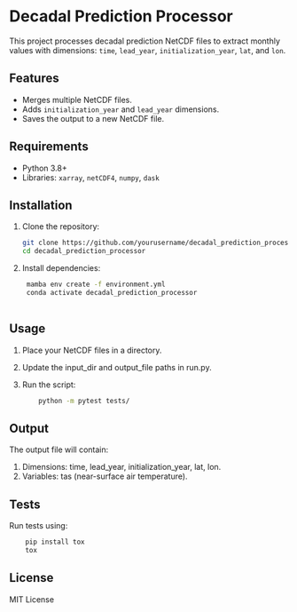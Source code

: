 # Decadal Prediction Processor

This project processes decadal prediction NetCDF files to extract monthly values with dimensions: `time`, `lead_year`, `initialization_year`, `lat`, and `lon`.

## **Features**
- Merges multiple NetCDF files.
- Adds `initialization_year` and `lead_year` dimensions.
- Saves the output to a new NetCDF file.

## **Requirements**
- Python 3.8+
- Libraries: `xarray`, `netCDF4`, `numpy`, `dask`

## **Installation**
1. Clone the repository:
   ```bash
   git clone https://github.com/yourusername/decadal_prediction_processor.git
   cd decadal_prediction_processor
   ```

2. Install dependencies:
    ```bash
     mamba env create -f environment.yml
     conda activate decadal_prediction_processor
     
    ```

## Usage 

1. Place your NetCDF files in a directory.

2. Update the input_dir and output_file paths in run.py.

3. Run the script:

    ```bash 
        python -m pytest tests/
    ```
## Output

The output file will contain:

1. Dimensions: time, lead_year, initialization_year, lat, lon.
2. Variables: tas (near-surface air temperature).

## Tests
Run tests using:
```bash 
    pip install tox
    tox 
```
## License 

MIT License 
